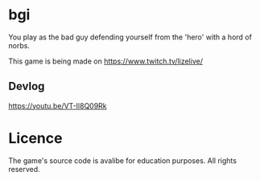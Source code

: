 # bgi
You play as the bad guy defending yourself from the 'hero' with a hord of norbs.

This game is being made on https://www.twitch.tv/lizelive/

## Devlog
https://youtu.be/VT-Il8Q09Rk

# Licence
The game's source code is avalibe for education purposes.
All rights reserved.
